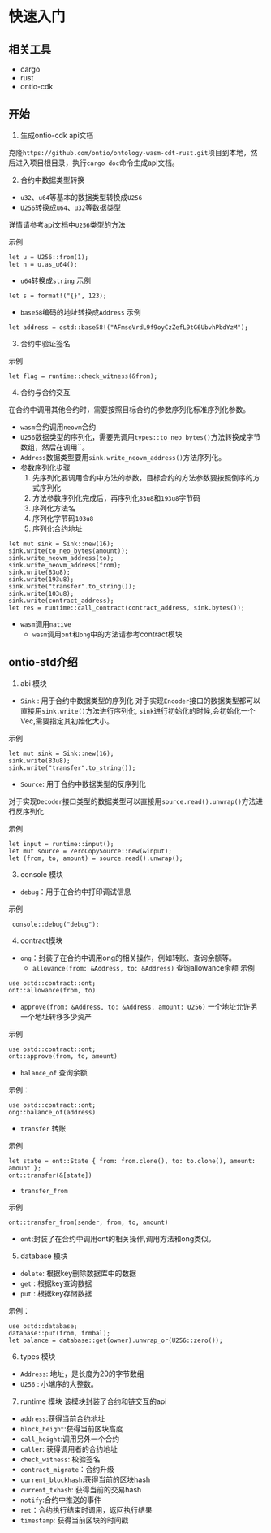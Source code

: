 # 快速入门

## 相关工具
- cargo
- rust
- ontio-cdk

## 开始
1. 生成ontio-cdk api文档

克隆`https://github.com/ontio/ontology-wasm-cdt-rust.git`项目到本地，然后进入项目根目录，执行`cargo doc`命令生成api文档。

2. 合约中数据类型转换
- `u32`、`u64`等基本的数据类型转换成`U256`
- `U256`转换成`u64`、`u32`等数据类型

详情请参考api文档中`U256`类型的方法

示例
```
let u = U256::from(1);
let n = u.as_u64();
```
- `u64`转换成`string`
示例
```
let s = format!("{}", 123);
```
- `base58`编码的地址转换成`Address`
示例
```
let address = ostd::base58!("AFmseVrdL9f9oyCzZefL9tG6UbvhPbdYzM");
```
3. 合约中验证签名

示例
```
let flag = runtime::check_witness(&from);
```

4. 合约与合约交互

在合约中调用其他合约时，需要按照目标合约的参数序列化标准序列化参数。
- `wasm`合约调用`neovm`合约
 - `U256`数据类型的序列化，需要先调用`types::to_neo_bytes()`方法转换成字节数组，然后在调用``。
 - `Address`数据类型要用`sink.write_neovm_address()`方法序列化。
 - 参数序列化步骤
   1. 先序列化要调用合约中方法的参数，目标合约的方法参数要按照倒序的方式序列化
   2. 方法参数序列化完成后，再序列化`83u8`和`193u8`字节码
   3. 序列化方法名
   4. 序列化字节码`103u8`
   5. 序列化合约地址
```
let mut sink = Sink::new(16);
sink.write(to_neo_bytes(amount));
sink.write_neovm_address(to);
sink.write_neovm_address(from);
sink.write(83u8);
sink.write(193u8);
sink.write("transfer".to_string());
sink.write(103u8);
sink.write(contract_address);
let res = runtime::call_contract(contract_address, sink.bytes());
```
- `wasm`调用`native`
  - `wasm`调用`ont`和`ong`中的方法请参考contract模块

## ontio-std介绍

1. abi 模块
- `Sink`  : 用于合约中数据类型的序列化
对于实现`Encoder`接口的数据类型都可以直接用`sink.write()`方法进行序列化,
`sink`进行初始化的时候,会初始化一个Vec,需要指定其初始化大小。

示例
```
let mut sink = Sink::new(16);
sink.write(83u8);
sink.write("transfer".to_string());
```

- `Source`: 用于合约中数据类型的反序列化

对于实现`Decoder`接口类型的数据类型可以直接用`source.read().unwrap()`方法进行反序列化

示例
```
let input = runtime::input();
let mut source = ZeroCopySource::new(&input);
let (from, to, amount) = source.read().unwrap();
```

3. console 模块

- `debug`：用于在合约中打印调试信息

示例
```
 console::debug("debug");
```

4. contract模块
- `ong`：封装了在合约中调用ong的相关操作，例如转账、查询余额等。
  - `allowance(from: &Address, to: &Address)` 查询allowance余额
 示例
```
use ostd::contract::ont;
ont::allowance(from, to)
```
  - `approve(from: &Address, to: &Address, amount: U256)` 一个地址允许另一个地址转移多少资产
  
 示例
```
use ostd::contract::ont;
ont::approve(from, to, amount)
```
  - `balance_of` 查询余额

 示例：
 ```
 use ostd::contract::ont;
 ong::balance_of(address)
 ```
  - `transfer` 转账

 示例
```
let state = ont::State { from: from.clone(), to: to.clone(), amount: amount };
ont::transfer(&[state])
```
  - `transfer_from`

 示例
```
ont::transfer_from(sender, from, to, amount)
```
- `ont`:封装了在合约中调用ont的相关操作,调用方法和ong类似。



5. database 模块
- `delete`: 根据key删除数据库中的数据
- `get`   : 根据key查询数据
- `put`   : 根据key存储数据

示例：
```
use ostd::database;
database::put(from, frmbal);
let balance = database::get(owner).unwrap_or(U256::zero());
```

6. types 模块
- `Address`: 地址，是长度为20的字节数组
- `U256`   : 小端序的大整数。

7. runtime 模块
该模块封装了合约和链交互的api
- `address`:获得当前合约地址
- `block_height`:获得当前区块高度
- `call_height`:调用另外一个合约
- `caller`: 获得调用者的合约地址
- `check_witness`: 校验签名
- `contract_migrate`：合约升级
- `current_blockhash`:获得当前的区块hash
- `current_txhash`: 获得当前的交易hash
- `notify`:合约中推送的事件
- `ret`：合约执行结束时调用，返回执行结果
- `timestamp`: 获得当前区块的时间戳